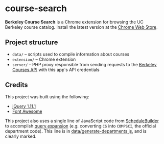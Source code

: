 course-search
=============

**Berkeley Course Search** is a Chrome extension for browsing the UC Berkeley course catalog. Install the latest version at the [Chrome Web Store](https://chrome.google.com/webstore/detail/berkeley-course-search/ppifbfeldmmfgeobebpkgllmapipmabd).

Project structure
-----------------
* `data/` &ndash; scripts used to compile information about courses
* `extension/` &ndash; Chrome extension
* `server/` &ndash; PHP proxy responsible from sending requests to the [Berkeley Courses API](api.berkeley.edu) with this app's API credentials

Credits
-------
This project was built using the following:
* [jQuery 1.11.1](https://jquery.com/)
* [Font Awesome](https://fortawesome.github.io/Font-Awesome/)

This project also uses a single line of JavaScript code from [ScheduleBuilder](http://schedulebuilder.berkeley.edu) to accomplish [query expansion](https://en.wikipedia.org/wiki/Query_expansion) (e.g. converting `CS` into `COMPSCI`, the official department code). This line is in [data/generate-departments.js](https://github.com/guoguo12/course-search/blob/master/data/generate-departments.js#L7), and is clearly marked.
